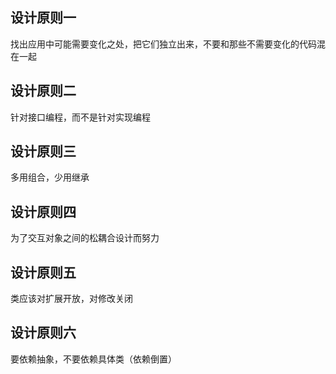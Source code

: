 ## 设计原则一
找出应用中可能需要变化之处，把它们独立出来，不要和那些不需要变化的代码混在一起

## 设计原则二
针对接口编程，而不是针对实现编程

## 设计原则三
多用组合，少用继承

## 设计原则四
为了交互对象之间的松耦合设计而努力

## 设计原则五
类应该对扩展开放，对修改关闭

## 设计原则六
要依赖抽象，不要依赖具体类（依赖倒置）